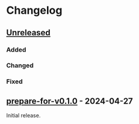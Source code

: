 # Changelog

## [Unreleased]

### Added

### Changed

### Fixed

## [prepare-for-v0.1.0] - 2024-04-27

Initial release.

<!-- end -->

[Unreleased]: https://github.com/hasura/ndc-sqlserver/compare/v0.6.0...HEAD
[prepare-for-v0.1.0]: https://github.com/hasura/ndc-sqlserver/releases/tag/v0.1.0
